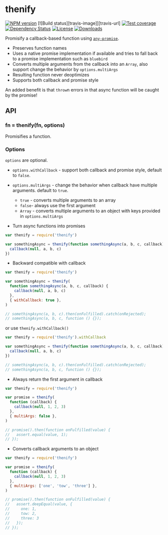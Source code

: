 # thenify

[![NPM version][npm-image]][npm-url]
[![Build status][travis-image]][travis-url]
[![Test coverage][coveralls-image]][coveralls-url]
[![Dependency Status][david-image]][david-url]
[![License][license-image]][license-url]
[![Downloads][downloads-image]][downloads-url]

Promisify a callback-based function using [`any-promise`](https://github.com/kevinbeaty/any-promise).

- Preserves function names
- Uses a native promise implementation if available and tries to fall back to a promise implementation such as `bluebird`
- Converts multiple arguments from the callback into an `Array`, also support change the behavior by `options.multiArgs`
- Resulting function never deoptimizes
- Supports both callback and promise style

An added benefit is that `throw`n errors in that async function will be caught by the promise!

## API

### fn = thenify(fn, options)

Promisifies a function.

### Options

`options` are optional.

- `options.withCallback` - support both callback and promise style, default to `false`.
- `options.multiArgs` - change the behavior when callback have multiple arguments. default to `true`.

  - `true` - converts multiple arguments to an array
  - `false`- always use the first argument
  - `Array` - converts multiple arguments to an object with keys provided in `options.multiArgs`

- Turn async functions into promises

```js
var thenify = require('thenify')

var somethingAsync = thenify(function somethingAsync(a, b, c, callback) {
  callback(null, a, b, c)
})
```

- Backward compatible with callback

```js
var thenify = require('thenify')

var somethingAsync = thenify(
  function somethingAsync(a, b, c, callback) {
    callback(null, a, b, c)
  },
  { withCallback: true },
)

// somethingAsync(a, b, c).then(onFulfilled).catch(onRejected);
// somethingAsync(a, b, c, function () {});
```

or use `thenify.withCallback()`

```js
var thenify = require('thenify').withCallback

var somethingAsync = thenify(function somethingAsync(a, b, c, callback) {
  callback(null, a, b, c)
})

// somethingAsync(a, b, c).then(onFulfilled).catch(onRejected);
// somethingAsync(a, b, c, function () {});
```

- Always return the first argument in callback

```js
var thenify = require('thenify')

var promise = thenify(
  function (callback) {
    callback(null, 1, 2, 3)
  },
  { multiArgs: false },
)

// promise().then(function onFulfilled(value) {
//   assert.equal(value, 1);
// });
```

- Converts callback arguments to an object

```js
var thenify = require('thenify')

var promise = thenify(
  function (callback) {
    callback(null, 1, 2, 3)
  },
  { multiArgs: ['one', 'tow', 'three'] },
)

// promise().then(function onFulfilled(value) {
//   assert.deepEqual(value, {
//     one: 1,
//     tow: 2,
//     three: 3
//   });
// });
```

[github-action-image]: https://github.com/node-opcua/thenify2/actions/workflows/workflow/badge.svg
[github-action-url]: https://github.com/node-opcua/thenify2/actions
[gitter-image]: https://badges.gitter.im/thenables/thenify.png
[gitter-url]: https://gitter.im/thenables/thenify
[npm-image]: https://img.shields.io/npm/v/thenify.svg?style=flat-square
[npm-url]: https://npmjs.org/package/thenify
[github-tag]: http://img.shields.io/github/tag/thenables/thenify.svg?style=flat-square
[github-url]: https://github.com/thenables/thenify/tags
[coveralls-image]: https://img.shields.io/coveralls/thenables/thenify.svg?style=flat-square
[coveralls-url]: https://coveralls.io/r/thenables/thenify
[david-image]: http://img.shields.io/david/thenables/thenify.svg?style=flat-square
[david-url]: https://david-dm.org/thenables/thenify
[license-image]: http://img.shields.io/npm/l/thenify.svg?style=flat-square
[license-url]: LICENSE
[downloads-image]: http://img.shields.io/npm/dm/thenify.svg?style=flat-square
[downloads-url]: https://npmjs.org/package/thenify
